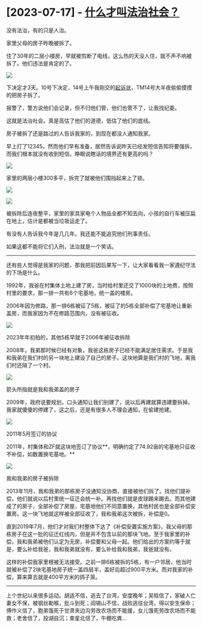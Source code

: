# [2023-07-17] - [什么才叫法治社会？](https://github.com/jaydong2016/gitblog/issues/38)

没有法治，有的只是人治。

家里父母的房子昨晚被拆了。

住了30年的二层小楼房，早就被剪断了电线，这么热的天没人住，就不声不响被拆了。他们违法是肯定的了。

![](https://picx.zhimg.com/v2-e42826516dcdb15bf8fa02bcdbfbe16f_r.jpg?source=1940ef5c)

下决定才3天。10号下决定，14号上午我刚交的[起诉状](https://www.zhihu.com/search?q=%E8%B5%B7%E8%AF%89%E7%8A%B6&search_source=Entity&hybrid_search_source=Entity&hybrid_search_extra=%7B%22sourceType%22%3A%22answer%22%2C%22sourceId%22%3A3119865584%7D)，TM14号大半夜偷偷摸摸的把房子拆了。

报警了，警方说他们会记录，但不归他们管，他们也管不了，让我找纪委。

这就是法治社会。真是高估了他们的道德，低估了他们的底线。

房子被拆了还是路过的人告诉我家的，到现在都没人通知我家。

早上打了12345，然而他们早有准备，居然告诉说昨天已经发短信告知将要强拆，而我们根本就没有收到短信。睁眼说瞎话的境界还有更高的吗？

![](https://pica.zhimg.com/v2-807854df3c5c05567c04daf4d22aeae9_r.jpg?source=1940ef5c)

家里的两层小楼300多平，拆完了就被他们围挡起来上了锁。

![](https://picx.zhimg.com/v2-430cb177279f31e5afbb38afcd234e6d_r.jpg?source=1940ef5c)

![](https://pic1.zhimg.com/v2-bfda607b9a92867595254f8a340c7b29_r.jpg?source=1940ef5c)

被拆除后连夜整平，家里的家具家电个人物品全都不知去向，小孩的自行车被压扁在地上，估计是都被当垃圾运走了。

有没有人告诉我今年是几几年。我还能不能追究他们刑事责任。

如果这都不能将它们入刑，法治就是一个笑话。

___

还有些人觉得是我家的问题，那我把前因后果写一下，让大家看看我一家遵纪守法的下场是什么。

1992年，我爸在村集体土地上建了房，当时给村里还交了1000块的土地费，按照村里的要求，那一排一共有6个宅基地，统一盖的楼房。

2006年因为修路，那一排6栋被征了5栋，被征了的5栋全部补偿了宅基地让重新盖房，而我家因为不在修路范围内，没有被征收。

![](https://pic1.zhimg.com/v2-e4050eaf70a472f3fd6c9f010f3f4c6b_r.jpg?source=1940ef5c)

2023年年初拍的，其他5栋早就于2006年被征收拆除

2008年，我弟那时候已经有对象，我爸这栋房子已经不能满足居住需求。于是我和我弟在我们村的另一块地上建设了自己的房子。这块地算是我们村的飞地，离我们村还隔了一个村。

![](https://pica.zhimg.com/v2-ecd81ee54b166d4700fad5c8dbc60c99_r.jpg?source=1940ef5c)

箭头所指就是我和我弟盖的房子

2009年，政府说要规划，口头通知让我们别建了，说以后再建就算违建要拆掉。我家就傻傻的停建了，这之后，还是有很多人不理会通知，在偷建抢建。

![](https://pica.zhimg.com/v2-0fdc2ddb3720acaf504b1b1e8c748809_r.jpg?source=1940ef5c)

2011年5月签订的协议

2011年，村集体和ZF就这块地签订了协议**，明确约定了74.92亩的宅基地只征收不补偿，如数置换宅基地。**

![](https://picx.zhimg.com/v2-24f084f21df7bc67832c173953686706_r.jpg?source=1940ef5c)

我和我弟的房子被拆除

2013年11月，我和我弟的那栋房子没通知没协商，直接被他们拆了。找他们提补偿，他们就说以后村里统一征迁会统一补。再找他们就是皮球踢来踢去。而其他建成了的房子，全部补偿了房屋，宅基地他们不同意置换，其他村民也是全部补偿安置房。这一块飞地就这样被全部征收了，我和我弟这次被拆，补偿是0。

直到2019年7月，他们才对我们村整体下达了《补偿安置实施方案》，我父母的那栋房子在这一批的征迁红线内，但是并不包含以前的那块飞地。至于我家里的补偿，我和我弟被他们认定为无房，补偿要和父母一起。他们给出的方案约等于就是，要么补给我爸，我和我弟就没有，要么补给我和我弟，我爸就没有。

这样的补偿我家里根被无法接受。之前一排6栋被拆的5栋，有一户邻居，他当时就被补偿了2块宅基地房子统一盖四层半，盖好后超过900平方米。而对我家的补偿，算来算去就是400平方米的鸽子笼。


---

上个世纪以来很多运动。胡适不信，逃去了台湾，安度晚年；吴晗信了，家破人亡妻女不保，被钢丝勒喉，批斗到死；阎锡山不信，战败逃往台湾，得以安生保命；傅作义信了，胞弟饿死于甘肃夹边沟劳改农场而不能援，女儿饿死劳改农场而不能救；老舍信了，投湖自沉；束星北信了，牛棚吃粪…